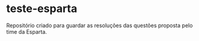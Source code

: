 # teste-esparta
Repositório criado para guardar as resoluções das questões proposta pelo time da Esparta.
